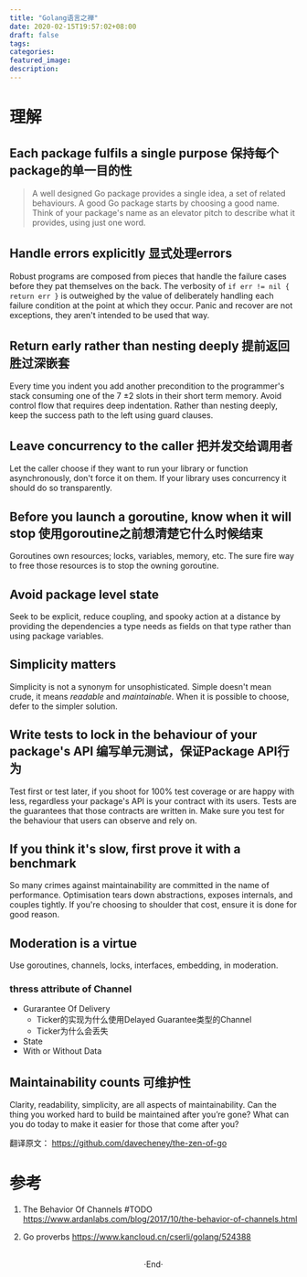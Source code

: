 ```yaml
---
title: "Golang语言之禅"
date: 2020-02-15T19:57:02+08:00
draft: false
tags: 
categories: 
featured_image: 
description: 
---
```

# 理解
## Each package fulfils a single purpose  保持每个package的单一目的性 
> A well designed Go package provides a single idea, a set of related behaviours.
A good Go package starts by choosing a good name.
Think of your package's name as an elevator pitch to describe what it provides, using just one word.


## Handle errors explicitly  显式处理errors
Robust programs are composed from pieces that handle the failure cases before they pat themselves on the back. 
The verbosity of `if err != nil { return err }` is outweighed by the value of deliberately handling each failure condition at the point at which they occur.
Panic and recover are not exceptions, they aren't intended to be used that way.

## Return early rather than nesting deeply  提前返回胜过深嵌套
Every time you indent you add another precondition to the programmer's stack consuming one of the 7 ±2 slots in their short term memory.
Avoid control flow that requires deep indentation.
Rather than nesting deeply, keep the success path to the left using guard clauses.

## Leave concurrency to the caller  把并发交给调用者
Let the caller choose if they want to run your library or function asynchronously, don't force it on them. If your library uses concurrency it should do so transparently.

## Before you launch a goroutine, know when it will stop 使用goroutine之前想清楚它什么时候结束
Goroutines own resources; locks, variables, memory, etc.
The sure fire way to free those resources is to stop the owning goroutine. 

## Avoid package level state
Seek to be explicit, reduce coupling, and spooky action at a distance by providing the dependencies a type needs as fields on that type rather than using package variables.

## Simplicity matters
Simplicity is not a synonym for unsophisticated.
Simple doesn't mean crude, it means _readable_ and _maintainable_.
When it is possible to choose, defer to the simpler solution.

## Write tests to lock in the behaviour of your package's API  编写单元测试，保证Package API行为
Test first or test later, if you shoot for 100% test coverage or are happy with less, regardless your package's API is your contract with its users.
Tests are the guarantees that those contracts are written in.
Make sure you test for the behaviour that users can observe and rely on. 

## If you think it's slow, first prove it with a benchmark
So many crimes against maintainability are committed in the name of performance.
Optimisation tears down abstractions, exposes internals, and couples tightly.
If you're choosing to shoulder that cost, ensure it is done for good reason.

## Moderation is a virtue
Use goroutines, channels, locks, interfaces, embedding, in moderation.

### thress attribute of Channel 

- Gurarantee Of Delivery
    - Ticker的实现为什么使用Delayed Guarantee类型的Channel 
    - Ticker为什么会丢失
- State
- With or Without Data

## Maintainability counts 可维护性 
Clarity, readability, simplicity, are all aspects of maintainability.
Can the thing you worked hard to build be maintained after you’re gone?
What can you do today to make it easier for those that come after you?


翻译原文： https://github.com/davecheney/the-zen-of-go 


# 参考

1. The Behavior Of Channels #TODO
  https://www.ardanlabs.com/blog/2017/10/the-behavior-of-channels.html

2. Go proverbs
  https://www.kancloud.cn/cserli/golang/524388



<br>

<center>  ·End·  </center>
